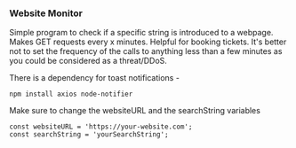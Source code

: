 ### Website Monitor

Simple program to check if a specific string is introduced to a webpage. Makes GET requests every x minutes. Helpful for booking tickets. It's better not to set the frequency of the calls to anything less than a few minutes as you could be considered as a threat/DDoS.

There is a dependency for toast notifications -

```
npm install axios node-notifier
```

Make sure to change the websiteURL and the searchString variables

```
const websiteURL = 'https://your-website.com';
const searchString = 'yourSearchString';
```

